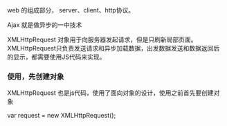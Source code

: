 web 的组成部分， server、client、http协议。

Ajax 就是做异步的一中技术


XMLHttpRequest 对象用于向服务器发起请求，但是只刷新局部页面。
XMLHttpRequest只负责发送请求和异步加载数据，出发数据发送和数据返回后的显示，都需要使用JS代码来实现。

### 使用，先创建对象

XMLHttpRequest 也是js代码，使用了面向对象的设计，使用之前首先要创建对象

var request = new XMLHttpRequest();